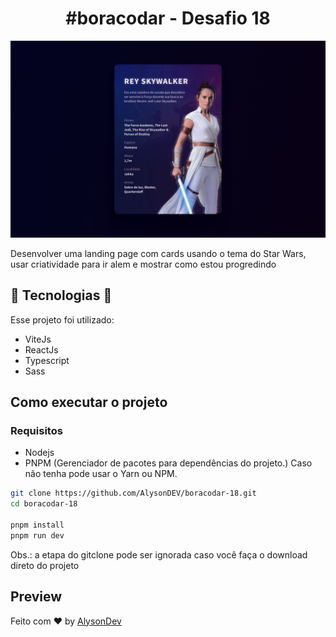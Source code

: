 # <center>#boracodar - Desafio 18</center>

![Preview Projeto](.github/boracodar18.png)

Desenvolver uma landing page com cards usando o tema do Star Wars, usar criatividade para ir alem e mostrar como estou progredindo

## 🚀 Tecnologias :rocket:

Esse projeto foi utilizado:

- ViteJs
- ReactJs
- Typescript
- Sass

## Como executar o projeto

### Requisitos

- Nodejs
- PNPM (Gerenciador de pacotes para dependências do projeto.) Caso não tenha pode usar o Yarn ou NPM.

```bash
git clone https://github.com/AlysonDEV/boracodar-18.git
cd boracodar-18

pnpm install
pnpm run dev
```

Obs.: a etapa do gitclone pode ser ignorada caso você faça o download direto do projeto

## Preview

Feito com ♥ by [AlysonDev](https://github.com/AlysonDEV)
